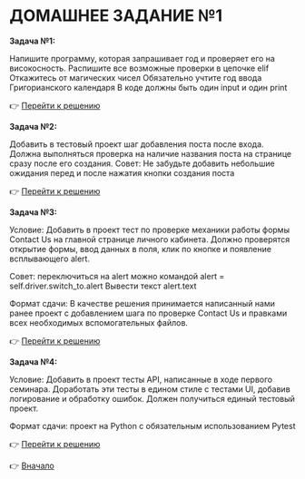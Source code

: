 <a id="return"></a>

# ДОМАШНЕЕ ЗАДАНИЕ №1

**Задача №1:**

Напишите программу, которая запрашивает год и проверяет его на високосность.
Распишите все возможные проверки в цепочке elif
Откажитесь от магических чисел
Обязательно учтите год ввода Григорианского календаря
В коде должны быть один input и один print

:point_right: [Перейти к решению](https://github.com/NatalyaKregel/PYTHON_SELENIUM/tree/main/Homework1 "Открыть")


**Задача №2:**

Добавить в тестовый проект шаг добавления поста после входа. Должна выполняться
проверка на наличие названия поста на странице сразу после его создания.
Совет: Не забудьте добавить небольшие ожидания перед и после нажатия кнопки создания поста

:point_right: [Перейти к решению](https://github.com/NatalyaKregel/PYTHON_SELENIUM/tree/main/Homework2 "Открыть")


**Задача №3:**

Условие: Добавить в проект тест по проверке механики работы формы Contact Us на главной странице личного кабинета. Должно проверятся открытие формы, ввод данных в поля, клик по кнопке и появление всплывающего alert.

Совет: переключиться на alert можно командой alert = self.driver.switch_to.alert
Вывести текст alert.text

Формат сдачи: В качестве решения принимается написанный нами ранее проект с добавлением шага по проверке Contact Us и правками всех необходимых вспомогательных файлов.

:point_right: [Перейти к решению](https://github.com/NatalyaKregel/PYTHON_SELENIUM/tree/main/Homework3 "Открыть")


**Задача №4:**

Условие: Добавить в проект тесты API, написанные в ходе первого семинара.
Доработать эти тесты в едином стиле с тестами UI, добавив логирование и обработку ошибок. Должен получиться единый тестовый проект.

Формат сдачи: проект на Python с обязательным использованием Pytest

:point_right: [Перейти к решению](https://github.com/NatalyaKregel/PYTHON_SELENIUM/tree/main/Homework4 "Открыть")



:point_right: [Вначало](#return "Вернуться вначало")
